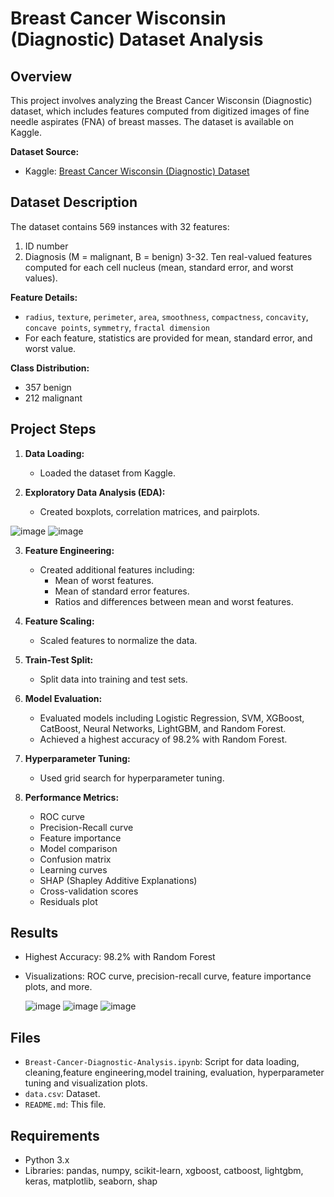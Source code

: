 # Breast Cancer Wisconsin (Diagnostic) Dataset Analysis

## Overview

This project involves analyzing the Breast Cancer Wisconsin (Diagnostic) dataset, which includes features computed from digitized images of fine needle aspirates (FNA) of breast masses. The dataset is available on Kaggle.

**Dataset Source:**
- Kaggle: [Breast Cancer Wisconsin (Diagnostic) Dataset](https://www.kaggle.com/datasets/uciml/breast-cancer-wisconsin-data)

## Dataset Description

The dataset contains 569 instances with 32 features:
1. ID number
2. Diagnosis (M = malignant, B = benign)
3-32. Ten real-valued features computed for each cell nucleus (mean, standard error, and worst values).

**Feature Details:**
- `radius`, `texture`, `perimeter`, `area`, `smoothness`, `compactness`, `concavity`, `concave points`, `symmetry`, `fractal dimension`
- For each feature, statistics are provided for mean, standard error, and worst value.

**Class Distribution:**
- 357 benign
- 212 malignant

## Project Steps

1. **Data Loading:** 
   - Loaded the dataset from Kaggle.
   
2. **Exploratory Data Analysis (EDA):**
   - Created boxplots, correlation matrices, and pairplots.

![image](https://github.com/user-attachments/assets/8efdcb47-e852-4901-b869-0fe75a223869)
![image](https://github.com/user-attachments/assets/e6a03983-6313-4cc4-96b6-f975178b39ac)

3. **Feature Engineering:**
   - Created additional features including:
     - Mean of worst features.
     - Mean of standard error features.
     - Ratios and differences between mean and worst features.

4. **Feature Scaling:**
   - Scaled features to normalize the data.

5. **Train-Test Split:**
   - Split data into training and test sets.

6. **Model Evaluation:**
   - Evaluated models including Logistic Regression, SVM, XGBoost, CatBoost, Neural Networks, LightGBM, and Random Forest.
   - Achieved a highest accuracy of 98.2% with Random Forest.

7. **Hyperparameter Tuning:**
   - Used grid search for hyperparameter tuning.

8. **Performance Metrics:**
   - ROC curve
   - Precision-Recall curve
   - Feature importance
   - Model comparison
   - Confusion matrix
   - Learning curves
   - SHAP (Shapley Additive Explanations)
   - Cross-validation scores
   - Residuals plot

## Results

- Highest Accuracy: 98.2% with Random Forest
- Visualizations: ROC curve, precision-recall curve, feature importance plots, and more.

  ![image](https://github.com/user-attachments/assets/16fbea11-99d7-4b3d-b697-93217b685fd7)
  ![image](https://github.com/user-attachments/assets/8e5e515f-5824-424e-89ec-86975cd3dfdc)
  ![image](https://github.com/user-attachments/assets/a470911b-3f7a-4b77-b55f-8bd00ad57399)




## Files

- `Breast-Cancer-Diagnostic-Analysis.ipynb`: Script for data loading, cleaning,feature engineering,model training, evaluation, hyperparameter tuning and visualization plots.
- `data.csv`: Dataset.
- `README.md`: This file.

## Requirements

- Python 3.x
- Libraries: pandas, numpy, scikit-learn, xgboost, catboost, lightgbm, keras, matplotlib, seaborn, shap
